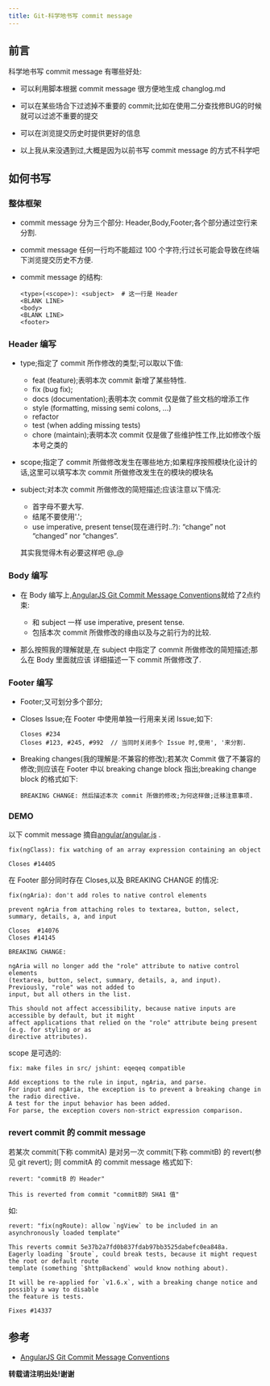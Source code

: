 ```yaml
---
title: Git-科学地书写 commit message
---
```


## 前言

科学地书写 commit message 有哪些好处:
    
-   可以利用脚本根据 commit message 很方便地生成 changlog.md
-   可以在某些场合下过滤掉不重要的 commit;比如在使用二分查找修BUG的时候就可以过滤不重要的提交
-   可以在浏览提交历史时提供更好的信息

-   以上我从来没遇到过,大概是因为以前书写 commit message 的方式不科学吧 


## 如何书写

### 整体框架

*   commit message 分为三个部分: Header,Body,Footer;各个部分通过空行来分割.
*   commit message 任何一行均不能超过 100 个字符;行过长可能会导致在终端下浏览提交历史不方便.
*   commit message 的结构:

    ```shell
    <type>(<scope>): <subject>  # 这一行是 Header
    <BLANK LINE>
    <body>
    <BLANK LINE>
    <footer>
    ```



### Header 编写

*   type;指定了 commit 所作修改的类型;可以取以下值:

    -   feat (feature);表明本次 commit 新增了某些特性.
    -   fix (bug fix);
    -   docs (documentation);表明本次 commit 仅是做了些文档的增添工作
    -   style (formatting, missing semi colons, …)
    -   refactor
    -   test (when adding missing tests)
    -   chore (maintain);表明本次 commit 仅是做了些维护性工作,比如修改个版本号之类的

*   scope;指定了 commit 所做修改发生在哪些地方;如果程序按照模块化设计的话,这里可以填写本次 commit
    所做修改发生在的模块的模块名
    
*   subject;对本次 commit 所做修改的简短描述;应该注意以下情况:
    
    -   首字母不要大写.
    -   结尾不要使用'.';
    -   use imperative, present tense(现在进行时..?): “change” not “changed” nor “changes”.
    
    其实我觉得木有必要这样吧 @_@
    

### Body 编写

*   在 Body 编写上,[AngularJS Git Commit Message Conventions][0]就给了2点约束:
    
    -   和 subject 一样 use imperative, present tense.
    -   包括本次 commit 所做修改的缘由以及与之前行为的比较.
    
*   那么按照我的理解就是,在 subject 中指定了 commit 所做修改的简短描述;那么在 Body 里面就应该
    详细描述一下 commit 所做修改了.

### Footer 编写

*   Footer;又可划分多个部分;

*   Closes Issue;在 Footer 中使用单独一行用来关闭 Issue;如下:

    ```
    Closes #234
    Closes #123, #245, #992  // 当同时关闭多个 Issue 时,使用', '来分割.
    ```

*   Breaking changes(我的理解是:不兼容的修改);若某次 Commit 做了不兼容的修改;则应该在 Footer
    中以 breaking change block 指出;breaking change block 的格式如下:
    
    ```
    BREAKING CHANGE: 然后描述本次 commit 所做的修改;为何这样做;迁移注意事项.
    ```

### DEMO

以下 commit message 摘自[angular/angular.js][1] .

```
fix(ngClass): fix watching of an array expression containing an object

Closes #14405
```

 在 Footer 部分同时存在 Closes,以及 BREAKING CHANGE 的情况:

```
fix(ngAria): don't add roles to native control elements

prevent ngAria from attaching roles to textarea, button, select, summary, details, a, and input

Closes  #14076
Closes #14145

BREAKING CHANGE:

ngAria will no longer add the "role" attribute to native control elements
(textarea, button, select, summary, details, a, and input). Previously, "role" was not added to
input, but all others in the list.

This should not affect accessibility, because native inputs are accessible by default, but it might
affect applications that relied on the "role" attribute being present (e.g. for styling or as
directive attributes).
```

scope 是可选的:

```
fix: make files in src/ jshint: eqeqeq compatible

Add exceptions to the rule in input, ngAria, and parse.
For input and ngAria, the exception is to prevent a breaking change in the radio directive.
A test for the input behavior has been added.
For parse, the exception covers non-strict expression comparison.
```

### revert commit 的 commit message

若某次 commit(下称 commitA) 是对另一次 commit(下称 commitB) 的 revert(参见 git revert);
则 commitA 的 commit message 格式如下:

```
revert: "commitB 的 Header"

This is reverted from commit "commitB的 SHA1 值"
```

如:

```
revert: "fix(ngRoute): allow `ngView` to be included in an asynchronously loaded template"

This reverts commit 5e37b2a7fd0b837fdab97bb3525dabefc0ea848a.
Eagerly loading `$route`, could break tests, because it might request the root or default route
template (something `$httpBackend` would know nothing about).

It will be re-applied for `v1.6.x`, with a breaking change notice and possibly a way to disable
the feature is tests.

Fixes #14337
```


## 参考

*   [AngularJS Git Commit Message Conventions][0]

[0]: <https://docs.google.com/document/d/1QrDFcIiPjSLDn3EL15IJygNPiHORgU1_OOAqWjiDU5Y/edit#>
[1]: <https://github.com/angular/angular.js>



**转载请注明出处!谢谢**
